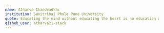 ```yaml
---
name: Atharva Chandwadkar
institution: Savitribai Phule Pune University
quote: Educating the mind without educating the heart is no education at all.
github_user: atharva21-stack
---
```

